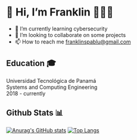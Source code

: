 # 👋 Hi, I’m Franklin 🧑🏻‍💻
- 📘 I’m currently learning cybersecurity
- 👀 I’m looking to collaborate on some projects
- 📫 How to reach me franklinspablu@gmail.com


## Education 🎓 <br>
Universidad Tecnológica de Panamá <br> Systems and Computing Engineering <br>2018 - currently

## Github Stats 📊 <br>
[![Anurag's GitHub stats](https://github-readme-stats.vercel.app/api?username=franklinspablu)](https://github.com/anuraghazra/github-readme-stats)
[![Top Langs](https://github-readme-stats.vercel.app/api/top-langs/?username=franklinspablu&layout=compact)](https://github.com/anuraghazra/github-readme-stats)
<!---
franklinspablu/franklinspablu is a ✨ special ✨ repository because its `README.md` (this file) appears on your GitHub profile.
You can click the Preview link to take a look at your changes.
--->
